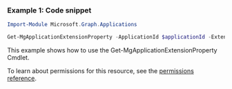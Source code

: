 ### Example 1: Code snippet

```powershellImport-Module Microsoft.Graph.Applications

Get-MgApplicationExtensionProperty -ApplicationId $applicationId -ExtensionPropertyId $extensionPropertyId
```
This example shows how to use the Get-MgApplicationExtensionProperty Cmdlet.
To learn about permissions for this resource, see the [permissions reference](/graph/permissions-reference).

